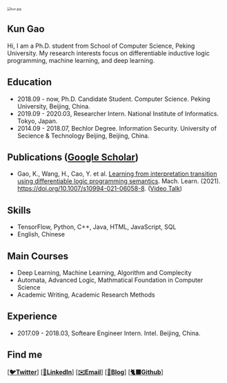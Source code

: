 <img src="https://s2.loli.net/2021/12/05/5QvnAriPUWblG9S.jpg" alt="kun.jpg" style="zoom:50%;" class="center"/>

## Kun Gao

Hi, I am a Ph.D. student from School of Computer Science, Peking University. My research interests focus on differentiable inductive logic programming, machine learning, and deep learning.


## Education

- 2018.09 - now, Ph.D. Candidate Student. Computer Science. Peking University, Beijing, China. 
- 2019.09 - 2020.03, Researcher Intern. National Institute of Informatics. Tokyo, Japan.
- 2014.09 - 2018.07, Bechlor Degree. Information Security. University of Secience & Technology Beijing, Beijing, China. 

## Publications ([Google Scholar](https://scholar.google.co.uk/citations?user=9rKaxo0AAAAJ&hl=en&oi=sra))

- Gao, K., Wang, H., Cao, Y. et al. [Learning from interpretation transition using differentiable logic programming semantics](https://link.springer.com/article/10.1007/s10994-021-06058-8). Mach. Learn. (2021). https://doi.org/10.1007/s10994-021-06058-8.  ([Video Talk](https://www.youtube.com/watch?v=M_65WZBkLAQ&t=89s))

## Skills

- TensorFlow, Python, C++, Java, HTML, JavaScript, SQL
- English, Chinese

## Main Courses
- Deep Learning, Machine Learning, Algorithm and Complecity
- Automata, Advanced Logic, Mathmatical Foundation in Computer Science
- Academic Writing, Academic Research Methods

## Experience
- 2017.09 - 2018.03, Softeare Engineer Intern. Intel. Beijing, China.  

## Find me

[**[🐦Twitter](https://twitter.com/kwin_gao)**]   [**[🧳LinkedIn](https://www.linkedin.com/in/kun-gao-298b7084/)**]   [**[✉️Email](mailto:kungao@pku.edu.cn)**]  [**[📝Blog](https://kwinhoney.github.io)**]  [**[🐈‍⬛Github](https://github.com/kwinHoney)**]

